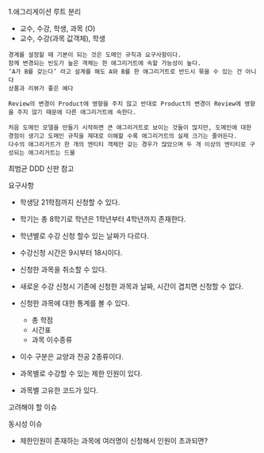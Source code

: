 1.애그리게이션 루트 분리

- 교수, 수강, 학생, 과목 (O)
- 교수, 수강(과목 값객체), 학생

```
경계를 설정할 때 기본이 되는 것은 도메인 규칙과 요구사항이다.
함께 변경되는 빈도가 높은 객체는 한 애그리거트에 속할 가능성이 높다.
‘A가 B를 갖는다’ 라고 설계를 해도 A와 B를 한 애그리거트로 반드시 묶을 수 있는 건 아니다
상품과 리뷰가 좋은 예다

Review의 변경이 Product에 영향을 주치 않고 반대로 Product의 변경이 Review에 영향을 주지 않기 때문에 다른 애그리거트에 속한다.

처음 도메인 모델을 만들기 시작하면 큰 애그리거트로 보이는 것들이 많지만, 도메인에 대한 경험이 생기고 도메인 규칙을 제대로 이해할 수록 애그리거트의 실제 크기는 줄어든다.
다수의 애그리거트가 한 개의 엔티티 객체만 갖는 경우가 많았으며 두 개 이상의 엔티티로 구성되는 애그리거트는 드물
```

최범균 DDD 신판 참고

요구사항

- 학생당 21학점까지 신청할 수 있다.
- 학기는 총 8학기로 학년은 1학년부터 4학년까지 존재한다.
- 학년별로 수강 신청 할수 있는 날짜가 다르다.
- 수강신청 시간은 9시부터 18시이다.
- 신청한 과목을 취소할 수 있다.
- 새로운 수강 신청시 기존에 신청한 과목과 날짜, 시간이 겹치면 신청할 수 없다.
- 신청한 과목에 대한 통계를 볼 수 있다.
    - 총 학점
    - 시간표
    - 과목 이수종류

- 이수 구분은 교양과 전공 2종류이다.
- 과목별로 수강할 수 있는 제한 인원이 있다.
- 과목별 고유한 코드가 있다.

고려해야 할 이슈

동시성 이슈

- 제한인원이 존재하는 과목에 여러명이 신청해서 인원이 초과되면? 
